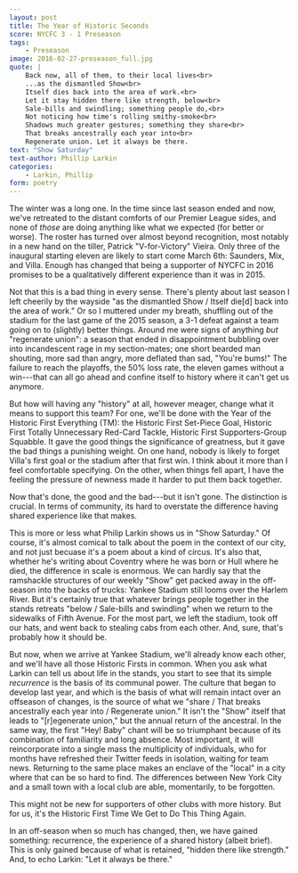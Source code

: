 ```yaml
---
layout: post
title: The Year of Historic Seconds
score: NYCFC 3 - 1 Preseason
tags:
    - Preseason
image: 2016-02-27-preseason_full.jpg
quote: |
    Back now, all of them, to their local lives<br>
    ...as the dismantled Show<br>
    Itself dies back into the area of work.<br>
    Let it stay hidden there like strength, below<br>
    Sale-bills and swindling; something people do,<br>
    Not noticing how time's rolling smithy-smoke<br>
    Shadows much greater gestures; something they share<br>
    That breaks ancestrally each year into<br>
    Regenerate union. Let it always be there.
text: "Show Saturday"
text-author: Phillip Larkin
categories:
    - Larkin, Phillip
form: poetry
---
```


The winter was a long one. In the time since last season ended and now, we've
retreated to the distant comforts of our Premier League sides, and none of
*those* are doing anything like what we expected (for better or worse). The
roster has turned over almost beyond recognition, most notably in a new hand on
the tiller, Patrick "V-for-Victory" Vieira. Only three of the inaugural
starting eleven are likely to start come March 6th: Saunders, Mix, and Villa.
Enough has changed that being a supporter of NYCFC in 2016 promises to be a
qualitatively different experience than it was in 2015.

Not that this is a bad thing in every sense. There's plenty about last season I
left cheerily by the wayside "as the dismantled Show / Itself die[d] back into
the area of work." <!--break-->Or so I muttered under my breath, shuffling out of the
stadium for the last game of the 2015 season, a 3-1 defeat against a team going
on to (slightly) better things. Around me were signs of anything *but*
"regenerate union": a season that ended in disappointment bubbling over into
incandescent rage in my section-mates; one short bearded man shouting, more sad
than angry, more deflated than sad, "You're bums!" The failure to reach the
playoffs, the 50% loss rate, the eleven games without a win---that can all go
ahead and confine itself to history where it can't get us anymore. 

But how will having any "history" at all, however meager, change what it means
to support this team? For one, we'll be done with the Year of the Historic
First Everything (TM): the Historic First Set-Piece Goal, Historic First
Totally Unnecessary Red-Card Tackle, Historic First Supporters-Group Squabble.
It gave the good things the significance of greatness, but it gave the bad
things a punishing weight. On one hand, nobody is likely to forget Villa's
first goal or the stadium after that first win. I think about it more than I
feel comfortable specifying. On the other, when things fell apart, I have the
feeling the pressure of newness made it harder to put them back together.

Now that's done, the good and the bad---but it isn't gone. The distinction is
crucial. In terms of community, its hard to overstate the difference having
shared experience like that makes.

This is more or less what Philip Larkin shows us in "Show Saturday." Of course,
it's almost comical to talk about the poem in the context of our city, and not
just becuase it's a poem about a kind of circus. It's also that, whether he's
writing about Coventry where he was born or Hull where he died, the difference
in scale is enormous. We can hardly say that the ramshackle structures of our
weekly "Show" get packed away in the off-season into the backs of trucks:
Yankee Stadium still looms over the Harlem River. But it's certainly true that
whatever brings people together in the stands retreats "below / Sale-bills and
swindling" when we return to the sidewalks of Fifth Avenue. For the most part,
we left the stadium, took off our hats, and went back to stealing cabs from
each other. And, sure, that's probably how it should be. 

But now, when we arrive at Yankee Stadium, we'll already know each other, and
we'll have all those Historic Firsts in common. When you ask what Larkin can
tell us about life in the stands, you start to see that its simple *recurrence*
is the basis of its communal power. The culture that began to develop last
year, and which is the basis of what will remain intact over an offseason of
changes, is the source of what we "share / That breaks ancestrally each year
into / Regenerate union." It isn't the "Show" itself that leads to
"[r]egenerate union," but the annual return of the ancestral. In the same way,
the first "Hey! Baby" chant will be so triumphant because of its combination of
familiarity and long absence. Most important, it will reincorporate into a
single mass the multiplicity of individuals, who for months have refreshed
their Twitter feeds in isolation, waiting for team news. Returning to the same
place makes an enclave of the "local" in a city where that can be so hard to
find. The differences between New York City and a small town with a local club
are able, momentarily, to be forgotten. 

This might not be new for supporters of other clubs with more history. But for
us, it's the Historic First Time We Get to Do This Thing Again. 

In an off-season when so much has changed, then, we have gained something:
recurrence, the experience of a shared history (albeit brief). This is only
gained because of what is retained, "hidden there like strength." And, to echo
Larkin: "Let it always be there."

